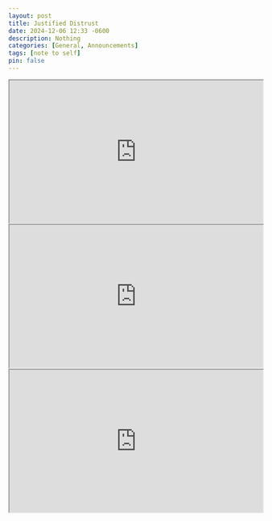 ```yaml
---
layout: post
title: Justified Distrust
date: 2024-12-06 12:33 -0600
description: Nothing
categories: [General, Announcements]
tags: [note to self]
pin: false
---
```

<iframe id="odysee-iframe" style="width:100%; aspect-ratio:16 / 9;" src="https://odysee.com/$/embed/@mivel:f/ssstwitter.com_1693166822173:5?r=7FQSqskDpqQ2GGj1ybZbywXaahZqbELU" allowfullscreen></iframe>
<iframe id="odysee-iframe" style="width:100%; aspect-ratio:16 / 9;" src="https://odysee.com/$/embed/@mivel:f/_1xbqs6m9AsLh3q7:0?r=7FQSqskDpqQ2GGj1ybZbywXaahZqbELU" allowfullscreen></iframe>
<iframe id="odysee-iframe" style="width:100%; aspect-ratio:16 / 9;" src="https://odysee.com/$/embed/@mivel:f/ssstwitter.com_1691794903757:d?r=7FQSqskDpqQ2GGj1ybZbywXaahZqbELU" allowfullscreen></iframe>